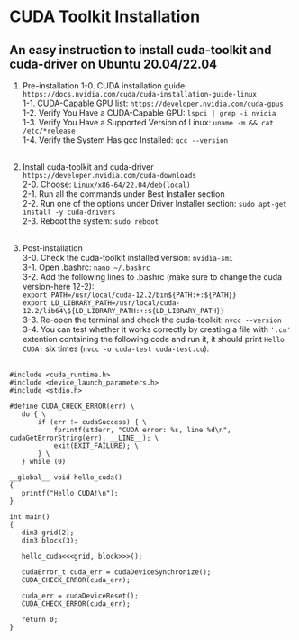 # CUDA Toolkit Installation
## An easy instruction to install cuda-toolkit and cuda-driver on Ubuntu 20.04/22.04

1. Pre-installation
	1-0. CUDA installation guide: `https://docs.nvidia.com/cuda/cuda-installation-guide-linux` <br>
	1-1. CUDA-Capable GPU list: `https://developer.nvidia.com/cuda-gpus` <br>
	1-2. Verify You Have a CUDA-Capable GPU: `lspci | grep -i nvidia` <br>
	1-3. Verify You Have a Supported Version of Linux: `uname -m && cat /etc/*release` <br>
	1-4. Verify the System Has gcc Installed: `gcc --version` <br> <br>

2. Install cuda-toolkit and cuda-driver <br>
	`https://developer.nvidia.com/cuda-downloads` <br>
	2-0. Choose: `Linux/x86-64/22.04/deb(local)` <br>
	2-1. Run all the commands under Best Installer section <br>
	2-2. Run one of the options under Driver Installer section: `sudo apt-get install -y cuda-drivers` <br>
	2-3. Reboot the system: `sudo reboot` <br> <br>

3. Post-installation <br>
	3-0. Check the cuda-toolkit installed version: `nvidia-smi` <br>
	3-1. Open .bashrc: `nano ~/.bashrc` <br>
	3-2. Add the following lines to .bashrc (make sure to change the cuda version-here 12-2): <br>
		`export PATH=/usr/local/cuda-12.2/bin${PATH:+:${PATH}}` <br>
		`export LD_LIBRARY_PATH=/usr/local/cuda-12.2/lib64\${LD_LIBRARY_PATH:+:${LD_LIBRARY_PATH}}` <br>
	3-3. Re-open the terminal and check the cuda-toolkit: `nvcc --version` <br>
	3-4. You can test whether it works correctly by creating a file with `'.cu'` extention containing the following code and run it, it should print `Hello CUDA!` six times (`nvcc -o cuda-test cuda-test.cu`): <br> <br>

 ```
#include <cuda_runtime.h>
#include <device_launch_parameters.h>
#include <stdio.h>

#define CUDA_CHECK_ERROR(err) \
    do { \
        if (err != cudaSuccess) { \
            fprintf(stderr, "CUDA error: %s, line %d\n", cudaGetErrorString(err), __LINE__); \
            exit(EXIT_FAILURE); \
        } \
    } while (0)

__global__ void hello_cuda()
{
    printf("Hello CUDA!\n");
}

int main()
{
    dim3 grid(2);
    dim3 block(3);
    
    hello_cuda<<<grid, block>>>();
    
    cudaError_t cuda_err = cudaDeviceSynchronize();
    CUDA_CHECK_ERROR(cuda_err);
    
    cuda_err = cudaDeviceReset();
    CUDA_CHECK_ERROR(cuda_err);

    return 0;
}
```

